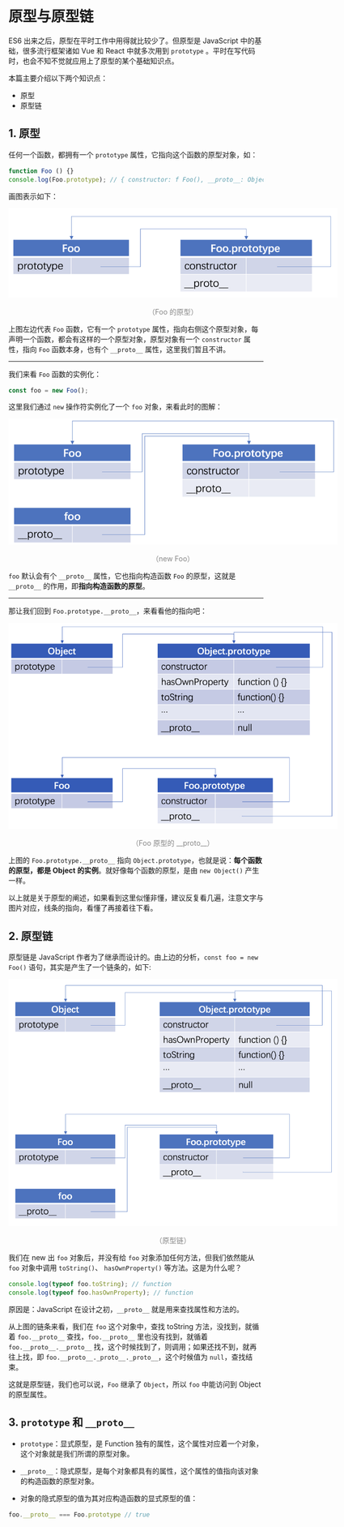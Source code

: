 # 原型与原型链

ES6 出来之后，原型在平时工作中用得就比较少了。但原型是 JavaScript 中的基础，很多流行框架诸如 Vue 和 React 中就多次用到 `prototype` 。平时在写代码时，也会不知不觉就应用上了原型的某个基础知识点。

本篇主要介绍以下两个知识点：

* 原型
* 原型链

## 1. 原型

任何一个函数，都拥有一个 `prototype` 属性，它指向这个函数的原型对象，如：

```javascript
function Foo () {}
console.log(Foo.prototype); // { constructor: f Foo(), __proto__: Object }
```

画图表示如下：

<div style="text-align: center; width: 650px;">
  <img src="./assets/foo-prototype.png" alt="Foo 的原型">
  <p style="text-align: center; color: #888">（Foo 的原型）</p>
</div>

上图左边代表 `Foo` 函数，它有一个 `prototype` 属性，指向右侧这个原型对象，每声明一个函数，都会有这样的一个原型对象，原型对象有一个 `constructor` 属性，指向 `Foo` 函数本身，也有个 `__proto__` 属性，这里我们暂且不讲。

---------------------------------------

我们来看 `Foo` 函数的实例化：

```javascript
const foo = new Foo();
```

这里我们通过 `new` 操作符实例化了一个 `foo` 对象，来看此时的图解：

<div style="text-align: center; width: 650px;">
  <img src="./assets/new-foo.png" alt="new Foo">
  <p style="text-align: center; color: #888">（new Foo）</p>
</div>

`foo` 默认会有个 `__proto__` 属性，它也指向构造函数 `Foo` 的原型，这就是 `__proto__` 的作用，即**指向构造函数的原型**。

---------------------------------------

那让我们回到 `Foo.prototype.__proto__`，来看看他的指向吧：

<div style="text-align: center; width: 650px;">
  <img src="./assets/foo-prototype-__proto__.png" alt="Foo 原型的 __proto__">
  <p style="text-align: center; color: #888">（Foo 原型的 __proto__）</p>
</div>

上图的 `Foo.prototype.__proto__` 指向 `Object.prototype`，也就是说：**每个函数的原型，都是 Object 的实例**。就好像每个函数的原型，是由 `new Object()` 产生一样。

以上就是关于原型的阐述，如果看到这里似懂非懂，建议反复看几遍，注意文字与图片对应，线条的指向，看懂了再接着往下看。

## 2. 原型链

原型链是 JavaScript 作者为了继承而设计的。由上边的分析，`const foo = new Foo()` 语句，其实是产生了一个链条的，如下:

<div style="text-align: center; width: 650px;">
  <img src="./assets/prototype-chain.png" alt="原型链">
  <p style="text-align: center; color: #888">（原型链）</p>
</div>

我们在 new 出 `foo` 对象后，并没有给 `foo` 对象添加任何方法，但我们依然能从 `foo` 对象中调用 `toString()`、 `hasOwnProperty()` 等方法。这是为什么呢？

```javascript
console.log(typeof foo.toString); // function
console.log(typeof foo.hasOwnProperty); // function
```

原因是：JavaScript 在设计之初，`__proto__` 就是用来查找属性和方法的。

从上图的链条来看，我们在 `foo` 这个对象中，查找 toString 方法，没找到，就循着 `foo.__proto__` 查找，`foo.__proto__` 里也没有找到，就循着 `foo.__proto__.__proto__` 找，这个时候找到了，则调用；如果还找不到，就再往上找，即 `foo.__proto__._proto__._proto__`，这个时候值为 `null`，查找结束。

这就是原型链，我们也可以说，`Foo` 继承了 `Object`，所以 `foo` 中能访问到 Object 的原型属性。

## 3. `prototype` 和 `__proto__`

* `prototype`：显式原型，是 Function 独有的属性，这个属性对应着一个对象，这个对象就是我们所谓的原型对象。
* `__proto__`：隐式原型，是每个对象都具有的属性，这个属性的值指向该对象的构造函数的原型对象。

* 对象的隐式原型的值为其对应构造函数的显式原型的值：

```javascript
foo.__proto__ === Foo.prototype // true
```
